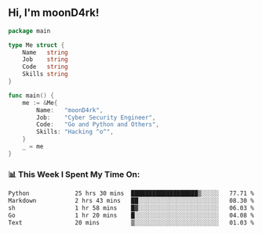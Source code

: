 <h2> Hi, I'm moonD4rk!</h2>

```go
package main

type Me struct {
	Name   string
	Job    string
	Code   string
	Skills string
}

func main() {
	me := &Me{
		Name:   "moonD4rk",
		Job:    "Cyber Security Engineer",
		Code:   "Go and Python and Others",
		Skills: "Hacking ^o^",
	}
	_ = me
}
```

<h3>📊 This Week I Spent My Time On:</h3>
<!-- <img align='right' src="https://github-readme-stats.vercel.app/api?username=moond4rk&show_icons=true&theme=radical", width="300" height="150"> -->

<!--START_SECTION:waka-->

```txt
Python             25 hrs 30 mins  ███████████████████▒░░░░░   77.71 %
Markdown           2 hrs 43 mins   ██░░░░░░░░░░░░░░░░░░░░░░░   08.30 %
sh                 1 hr 58 mins    █▓░░░░░░░░░░░░░░░░░░░░░░░   06.03 %
Go                 1 hr 20 mins    █░░░░░░░░░░░░░░░░░░░░░░░░   04.08 %
Text               20 mins         ▒░░░░░░░░░░░░░░░░░░░░░░░░   01.03 %
```

<!--END_SECTION:waka-->

